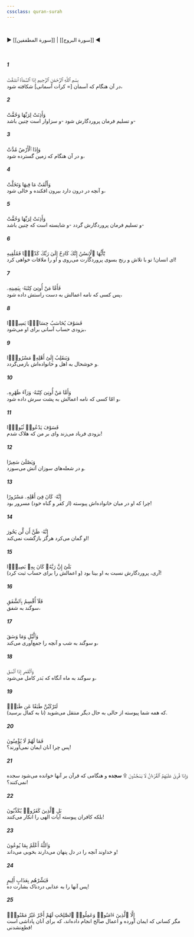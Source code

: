 ```yaml
---
cssclass: quran-surah
---
```

<br>

▶ [[سورة المطففين]] | [[سورة البروج]] ◀

<br>

##### 1

<span class="ayah">بِسْمِ ٱللَّهِ ٱلرَّحْمَٰنِ ٱلرَّحِيمِ إِذَا ٱلسَّمَآءُ ٱنشَقَّتْ</span>
<br><span class="ayah_translation">در آن هنگام که آسمان [= کرات آسمانی‌] شکافته شود،</span>

##### 2

<span class="ayah">وَأَذِنَتْ لِرَبِّهَا وَحُقَّتْ</span>
<br><span class="ayah_translation">و تسلیم فرمان پروردگارش شود -و سزاوار است چنین باشد-</span>

##### 3

<span class="ayah">وَإِذَا ٱلْأَرْضُ مُدَّتْ</span>
<br><span class="ayah_translation">و در آن هنگام که زمین گسترده شود،</span>

##### 4

<span class="ayah">وَأَلْقَتْ مَا فِيهَا وَتَخَلَّتْ</span>
<br><span class="ayah_translation">و آنچه در درون دارد بیرون افکنده و خالی شود،</span>

##### 5

<span class="ayah">وَأَذِنَتْ لِرَبِّهَا وَحُقَّتْ</span>
<br><span class="ayah_translation">و تسلیم فرمان پروردگارش گردد -و شایسته است که چنین باشد-</span>

##### 6

<span class="ayah">يَٰٓأَيُّهَا ٱلْإِنسَٰنُ إِنَّكَ كَادِحٌ إِلَىٰ رَبِّكَ كَدْحًۭا فَمُلَٰقِيهِ</span>
<br><span class="ayah_translation">ای انسان! تو با تلاش و رنج بسوی پروردگارت می‌روی و او را ملاقات خواهی کرد!</span>

##### 7

<span class="ayah">فَأَمَّا مَنْ أُوتِىَ كِتَٰبَهُۥ بِيَمِينِهِۦ</span>
<br><span class="ayah_translation">پس کسی که نامه اعمالش به دست راستش داده شود،</span>

##### 8

<span class="ayah">فَسَوْفَ يُحَاسَبُ حِسَابًۭا يَسِيرًۭا</span>
<br><span class="ayah_translation">بزودی حساب آسانی برای او می‌شود،</span>

##### 9

<span class="ayah">وَيَنقَلِبُ إِلَىٰٓ أَهْلِهِۦ مَسْرُورًۭا</span>
<br><span class="ayah_translation">و خوشحال به اهل و خانواده‌اش بازمی‌گردد.</span>

##### 10

<span class="ayah">وَأَمَّا مَنْ أُوتِىَ كِتَٰبَهُۥ وَرَآءَ ظَهْرِهِۦ</span>
<br><span class="ayah_translation">و امّا کسی که نامه اعمالش به پشت سرش داده شود،</span>

##### 11

<span class="ayah">فَسَوْفَ يَدْعُوا۟ ثُبُورًۭا</span>
<br><span class="ayah_translation">بزودی فریاد می‌زند وای بر من که هلاک شدم!</span>

##### 12

<span class="ayah">وَيَصْلَىٰ سَعِيرًا</span>
<br><span class="ayah_translation">و در شعله‌های سوزان آتش می‌سوزد.</span>

##### 13

<span class="ayah">إِنَّهُۥ كَانَ فِىٓ أَهْلِهِۦ مَسْرُورًا</span>
<br><span class="ayah_translation">چرا که او در میان خانواده‌اش پیوسته (از کفر و گناه خود) مسرور بود!</span>

##### 14

<span class="ayah">إِنَّهُۥ ظَنَّ أَن لَّن يَحُورَ</span>
<br><span class="ayah_translation">او گمان می‌کرد هرگز بازگشت نمی‌کند!</span>

##### 15

<span class="ayah">بَلَىٰٓ إِنَّ رَبَّهُۥ كَانَ بِهِۦ بَصِيرًۭا</span>
<br><span class="ayah_translation">آری، پروردگارش نسبت به او بینا بود (و اعمالش را برای حساب ثبت کرد)!</span>

##### 16

<span class="ayah">فَلَآ أُقْسِمُ بِٱلشَّفَقِ</span>
<br><span class="ayah_translation">سوگند به شفق،</span>

##### 17

<span class="ayah">وَٱلَّيْلِ وَمَا وَسَقَ</span>
<br><span class="ayah_translation">و سوگند به شب و آنچه را جمع‌آوری می‌کند،</span>

##### 18

<span class="ayah">وَٱلْقَمَرِ إِذَا ٱتَّسَقَ</span>
<br><span class="ayah_translation">و سوگند به ماه آنگاه که بَدر کامل می‌شود،</span>

##### 19

<span class="ayah">لَتَرْكَبُنَّ طَبَقًا عَن طَبَقٍۢ</span>
<br><span class="ayah_translation">که همه شما پیوسته از حالی به حال دیگر منتقل می‌شوید (تا به کمال برسید).</span>

##### 20

<span class="ayah">فَمَا لَهُمْ لَا يُؤْمِنُونَ</span>
<br><span class="ayah_translation">پس چرا آنان ایمان نمی‌آورند؟!</span>

##### 21

<span class="ayah">وَإِذَا قُرِئَ عَلَيْهِمُ ٱلْقُرْءَانُ لَا يَسْجُدُونَ ۩ **سجده** </span>
<span class="ayah_translation">و هنگامی که قرآن بر آنها خوانده می‌شود سجده نمی‌کنند؟!</span>

##### 22

<span class="ayah">بَلِ ٱلَّذِينَ كَفَرُوا۟ يُكَذِّبُونَ</span>
<br><span class="ayah_translation">بلکه کافران پیوسته آیات الهی را انکار می‌کنند!</span>

##### 23

<span class="ayah">وَٱللَّهُ أَعْلَمُ بِمَا يُوعُونَ</span>
<br><span class="ayah_translation">و خداوند آنچه را در دل پنهان می‌دارند بخوبی می‌داند!</span>

##### 24

<span class="ayah">فَبَشِّرْهُم بِعَذَابٍ أَلِيمٍ</span>
<br><span class="ayah_translation">پس آنها را به عذابی دردناک بشارت ده!</span>

##### 25

<span class="ayah">إِلَّا ٱلَّذِينَ ءَامَنُوا۟ وَعَمِلُوا۟ ٱلصَّٰلِحَٰتِ لَهُمْ أَجْرٌ غَيْرُ مَمْنُونٍۭ</span>
<br><span class="ayah_translation">مگر کسانی که ایمان آورده و اعمال صالح انجام داده‌اند، که برای آنان پاداشی است قطع‌نشدنی!</span>

